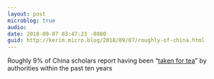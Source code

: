 ```yaml
---
layout: post
microblog: true
audio: 
date: 2018-09-07 03:47:23 -0800
guid: http://kerim.micro.blog/2018/09/07/roughly-of-china.html
---
```

Roughly 9% of China scholars report having been “[taken for tea](https://ssrn.com/abstract=3243059)” by authorities within the past ten years
